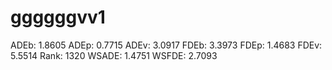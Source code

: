# ggggggvv1

ADEb: 1.8605
ADEp: 0.7715
ADEv: 3.0917
FDEb: 3.3973
FDEp: 1.4683
FDEv: 5.5514
Rank: 1320
WSADE: 1.4751
WSFDE: 2.7093